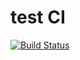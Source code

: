# test CI 

[![Build Status](https://travis-ci.org/zhoubowen-sky/testCI.svg?branch=master)](https://travis-ci.org/zhoubowen-sky/testCI)

